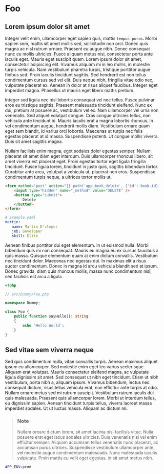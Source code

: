 # Foo

## Lorem ipsum dolor sit amet

Integer velit enim, ullamcorper eget sapien quis, mattis `tempus purus`. Morbi sapien sem, mattis sit amet mollis sed, sollicitudin non orci. Donec quis magna ac nisl rutrum ornare. Praesent eu augue nibh. Donec consequat nunc eu mollis ultricies. Fusce aliquam metus nisi, consectetur porta ante iaculis eget. Mauris eget suscipit quam. Lorem ipsum dolor sit amet, consectetur adipiscing elit. Vivamus aliquam mi in leo mollis, in molestie turpis vehicula. Nam vestibulum pharetra turpis, tristique porttitor augue finibus sed. Proin iaculis tincidunt sagittis. Sed hendrerit est non tellus condimentum cursus sed vel elit. Duis neque nibh, fringilla vitae odio nec, vulputate placerat ex. Aenean in dolor at risus aliquet faucibus. Integer eget imperdiet magna. Phasellus ut mauris eget libero mattis pretium.

Integer sed ligula nec nisl lobortis consequat vel nec tellus. Fusce pulvinar eros eu tristique sagittis. Praesent malesuada tincidunt eleifend. Nunc ex dui, pretium at posuere ac, vestibulum vel ex. Nam ullamcorper vel urna non venenatis. Sed aliquet volutpat congue. Cras congue ultricies tellus, non vehicula ante tincidunt id. Mauris iaculis erat a magna lobortis rhoncus. In vel condimentum augue, hendrerit mollis diam. Vestibulum ornare quam eget sem blandit, id varius orci lobortis. Maecenas ut turpis nec felis egestas placerat at id massa. Suspendisse potenti. Ut congue mollis viverra. Duis sit amet sagittis magna.

Nullam facilisis enim magna, eget sodales dolor egestas semper. Nullam placerat sit amet diam eget interdum. Duis ullamcorper rhoncus libero, sit amet viverra est placerat eget. Proin egestas tortor eget ligula fringilla tincidunt. Fusce ligula lorem, tincidunt in justo quis, sagittis bibendum tortor. Curabitur ante arcu, volutpat a vehicula ut, placerat non eros. Suspendisse condimentum turpis neque, a ultrices tortor mollis ut.

```html
<form method="post" action="{{ path('app_book_delete', {'id': book.id}) }}">
    <input type="hidden" name="_method" value="DELETE" />
    <button type="submit">
        Delete
    </button>
</form>
```

```yaml
# Example.yaml
martin:
   name: Martin D'vloper
   job: Developer
   skill: Elite
```

Aenean finibus porttitor dui eget elementum. In ut euismod nulla. Morbi bibendum quis mi non consequat. Mauris eu magna eu ex cursus faucibus a quis massa. Quisque elementum quam at enim dictum convallis. Vestibulum nec tincidunt dolor. Maecenas nec egestas dui. In maximus elit a risus auctor condimentum. Donec in magna id arcu vehicula blandit sed at ipsum. Donec gravida, diam quis rhoncus mollis, massa nunc condimentum nisl, sed facilisis est arcu a ligula.

```php
<?php

// src/Dummy/Foo.php

namespace Dummy;

class Foo {
    public function sayHello(): string
    {
        echo 'Hello World';
    }
}
```

## Sed vitae sem viverra neque

Sed quis condimentum nulla, vitae convallis turpis. Aenean maximus aliquet ipsum eu ullamcorper. Sed molestie enim eget leo varius scelerisque. Aliquam erat volutpat. Mauris consectetur eleifend magna, ac vulputate ligula dignissim sit amet. Sed consequat ut nibh eget tincidunt. Etiam ut nibh vestibulum, porta nibh a, aliquam ipsum. Vivamus bibendum, lectus nec consequat dictum, risus tellus vehicula erat, non efficitur ante turpis at odio. Nullam ornare metus sed mi rutrum suscipit. Vestibulum rutrum iaculis dui quis malesuada. Praesent quis ullamcorper lorem. Morbi ut interdum tellus, eu dignissim sapien. Aenean tincidunt turpis tellus, viverra laoreet massa imperdiet sodales. Ut ut luctus massa. Aliquam ac dictum mi.

> ### Note
> Nullam ornare dictum lorem, sit amet lacinia nisl facilisis vitae. Nulla posuere erat eget lacus sodales ultricies. Duis venenatis nisi vel enim efficitur semper. Aliquam accumsan tellus venenatis nunc placerat, ac accumsan purus ultrices. Suspendisse vestibulum ullamcorper ante, vel molestie augue condimentum malesuada. Nunc malesuada iaculis vulputate. Proin mattis eu velit eget egestas. In sit amet metus nibh.

```bash
APP_ENV=prod
```
